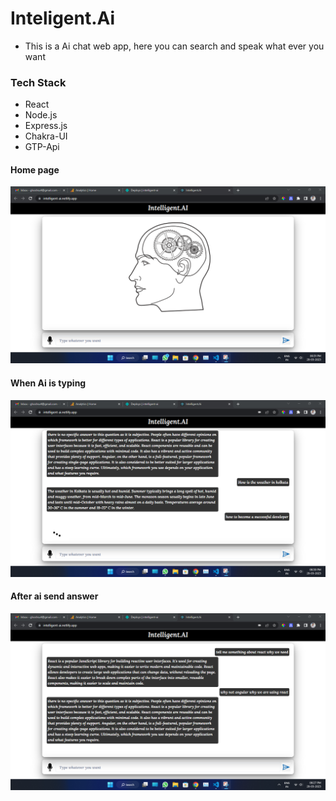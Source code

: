 # Inteligent.Ai
 
 * This is a Ai chat web app, here you can search and speak  what ever you want

 ### Tech Stack
 * React 
 * Node.js
 * Express.js
 * Chakra-UI
 * GTP-Api
 
 #### Home page 
 <img src="./readmeImages/home.png">

 #### When Ai is typing 
<img src="./readmeImages/typing.png">
 
  #### After ai send answer
  <img src="./readmeImages/body.png">

